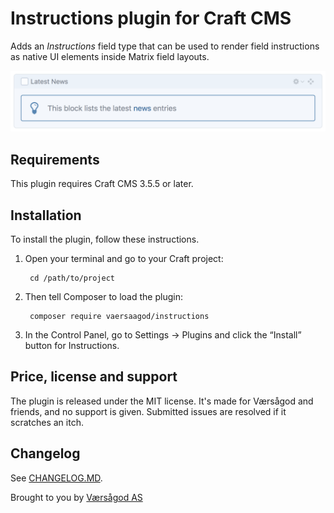 # Instructions plugin for Craft CMS

Adds an _Instructions_ field type that can be used to render field instructions as native UI elements inside Matrix field layouts.

![Screenshot](resources/img/instructions.png)

## Requirements

This plugin requires Craft CMS 3.5.5 or later.

## Installation

To install the plugin, follow these instructions.

1. Open your terminal and go to your Craft project:

        cd /path/to/project

2. Then tell Composer to load the plugin:

        composer require vaersaagod/instructions

3. In the Control Panel, go to Settings → Plugins and click the “Install” button for Instructions.

## Price, license and support

The plugin is released under the MIT license. It's made for Værsågod and friends, and no support 
is given. Submitted issues are resolved if it scratches an itch. 

## Changelog

See [CHANGELOG.MD](https://raw.githubusercontent.com/vaersaagod/instructions/master/CHANGELOG.md).


Brought to you by [Værsågod AS](https://vaersaagod.no)
